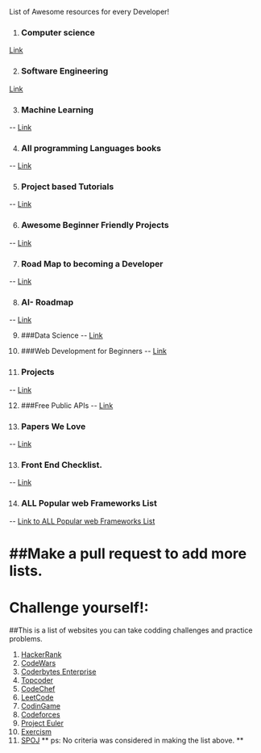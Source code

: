 List of Awesome resources for every Developer!

1. ### Computer science <br>
[Link](https://github.com/Developer-Y/cs-video-courses)

2. ### Software Engineering
[Link](https://github.com/jwasham/coding-interview-university)

3. ### Machine Learning
  -- [Link](https://i.am.ai/roadmap/#%F0%9F%9A%A6-wrap-up)

4. ### All programming Languages books
  -- [Link](https://github.com/cat-milk/Anime-Girls-Holding-Programming-Books)

5. ### Project based Tutorials
  -- [Link](https://github.com/practical-tutorials/project-based-learning)

6. ### Awesome Beginner Friendly Projects
  -- [Link](https://github.com/MunGell/awesome-for-beginners)

7. ### Road Map to becoming a Developer
  -- [Link](https://github.com/kamranahmedse/developer-roadmap)

8. ### AI- Roadmap
  -- [Link](https://github.com/AMAI-GmbH/AI-Expert-Roadmap)

9. ###Data Science 
  -- [Link](https://i.am.ai/roadmap/#%F0%9F%9A%A6-wrap-up)

10. ###Web Development for Beginners
  -- [Link](https://github.com/microsoft/Web-Dev-For-Beginners)

11. ### Projects 
  -- [Link](https://github.com/karan/Projects)

12.  ###Free Public APIs 
  -- [Link](https://github.com/public-apis/public-apis)

13. ### Papers We Love 
  -- [Link](https://github.com/papers-we-love/papers-we-love)

13. ### Front End Checklist.
  -- [Link](https://github.com/thedaviddias/Front-End-Checklist)

14. ### ALL  Popular  web Frameworks List
  -- [Link to ALL  Popular  web Frameworks List ](https://github.com/the-benchmarker/web-frameworks)

##Make a pull request to add more lists.
==============================================================
# Challenge yourself!:
##This is a list of websites you can take codding challenges and practice problems.
1. [HackerRank](hackerrank.com)
2. [CodeWars](https://codewars.com)
3. [Coderbytes Enterprise](https://coderbyte.com)
4. [Topcoder](https://topcoder.com)
5. [CodeChef](https://codechef.com)
6. [LeetCode](https://leetcode.com)
7. [CodinGame](https://codingame.com)
8. [Codeforces](https://codeforces.com)
9. [Project Euler](https://projecteuler.net)
10. [Exercism](https://exercism.org)
11. [SPOJ](https://spoj.com)
** ps: No criteria was considered in making the list above. **
